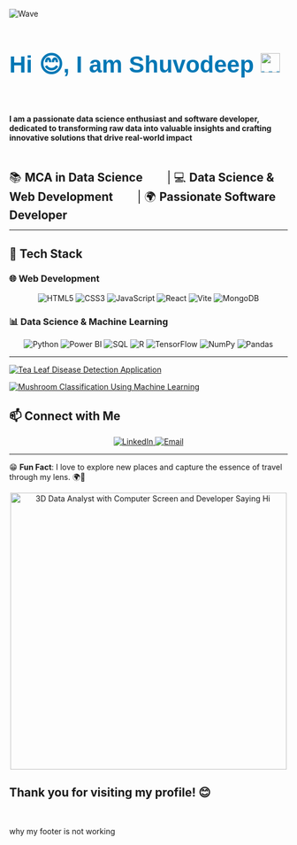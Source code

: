 ![Wave](https://capsule-render.vercel.app/api?type=waving&color=gradient&height=200&section=header&text=Welcome%20to%20My%20Profile!&fontSize=40&fontAlign=50&fontAlignY=40)
<p align="center">
  <h1 style="font-size: 3em; color: #0077B5; font-family: 'Arial', sans-serif;">Hi 😊, I am <b>Shuvodeep</b> <img src="https://media.giphy.com/media/hvRJCLFzcasrR4ia7z/giphy.gif" width="35px" alt="waving hand"/></h1>
<br></p>
<p><h4> I am a passionate data science enthusiast and software developer, dedicated to transforming raw data into valuable insights and crafting innovative solutions that drive real-world impact</h4></p><br>

<span style="margin-right: 40px; font-size: 1.5em;">📚 <b>MCA in Data Science</b></span>
<span style="margin-right: 40px; font-size: 1.5em;">| 💻 <b>Data Science & Web Development</b></span>
<span style="font-size: 1.5em;"> | 🌍 <b>Passionate Software Developer</b></span>


---

## 🔧 Tech Stack

### 🌐 Web Development
<div align="center">
  <img src="https://img.shields.io/badge/HTML5-E34F26?style=for-the-badge&logo=html5&logoColor=white" alt="HTML5" />
  <img src="https://img.shields.io/badge/CSS3-1572B6?style=for-the-badge&logo=css3&logoColor=white" alt="CSS3" />
  <img src="https://img.shields.io/badge/JavaScript-F7DF1E?style=for-the-badge&logo=javascript&logoColor=black" alt="JavaScript" />
  <img src="https://img.shields.io/badge/React-61DAFB?style=for-the-badge&logo=react&logoColor=black" alt="React" />
  <img src="https://img.shields.io/badge/Vite-646CFF?style=for-the-badge&logo=vite&logoColor=white" alt="Vite" />
  <img src="https://img.shields.io/badge/MongoDB-47A248?style=for-the-badge&logo=mongodb&logoColor=white" alt="MongoDB" />
</div>

### 📊 Data Science & Machine Learning
<div align="center">
  <img src="https://img.shields.io/badge/Python-3776AB?style=for-the-badge&logo=python&logoColor=white" alt="Python" />
  <img src="https://img.shields.io/badge/PowerBI-F2C811?style=for-the-badge&logo=powerbi&logoColor=black" alt="Power BI" />
  <img src="https://img.shields.io/badge/SQL-4479A1?style=for-the-badge&logo=postgresql&logoColor=white" alt="SQL" />
  <img src="https://img.shields.io/badge/R-276DC3?style=for-the-badge&logo=r&logoColor=white" alt="R" />
  <img src="https://img.shields.io/badge/TensorFlow-FF6F00?style=for-the-badge&logo=tensorflow&logoColor=white" alt="TensorFlow" />
  <img src="https://img.shields.io/badge/NumPy-013243?style=for-the-badge&logo=numpy&logoColor=white" alt="NumPy" />
  <img src="https://img.shields.io/badge/Pandas-150458?style=for-the-badge&logo=pandas&logoColor=white" alt="Pandas" />
</div>

---

[![Tea Leaf Disease Detection Application](https://github-readme-stats.vercel.app/api/pin/?username=shuvodeepchowdhury&repo=Tea-Leaf-DIsease-Detection-Application&theme=radical)](https://github.com/shuvodeepchowdhury/Tea-Leaf-DIsease-Detection-Application)

[![Mushroom Classification Using Machine Learning](https://github-readme-stats.vercel.app/api/pin/?username=shuvodeepchowdhury&repo=Mushroom-Classification-Using-Machine-Learning&theme=radical)](https://github.com/shuvodeepchowdhury/Mushroom-Classification-Using-Machine-Learning)


## 📫 Connect with Me
<div align="center">
  <a href="https://www.linkedin.com/in/shuvodeep-chowdhury">
    <img src="https://img.shields.io/badge/LinkedIn-0077B5?style=for-the-badge&logo=linkedin&logoColor=white" alt="LinkedIn" />
  </a>
  <a href="mailto:shuvodeepallofficials@gmail.com">
    <img src="https://img.shields.io/badge/Email-D14836?style=for-the-badge&logo=gmail&logoColor=white" alt="Email" />
  </a>
</div>

---

😁 **Fun Fact**: I love to explore new places and capture the essence of travel through my lens. 🌍📸
<br>

<p align="center">
  <img src="https://media.giphy.com/media/Y2siFL8PCUm5ucFBuS/giphy.gif?cid=790b7611qmp33wf1r42fiwxq6q8vbd0ly5fhmxg4qudn49yc&ep=v1_gifs_search&rid=giphy.gif&ct=g" alt="3D Data Analyst with Computer Screen and Developer Saying Hi" width="500" />
</p>
<h2>Thank you for visiting my profile! 😊</h2><br>
<p
![Footer Wave](https://capsule-render.vercel.app/api?type=waving&color=gradient&height=150&section=footer)>

why my footer is not working
